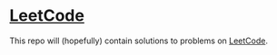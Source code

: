 # [LeetCode](https://leetcode.com/)

This repo will (hopefully) contain solutions to problems on [LeetCode](https://leetcode.com/).